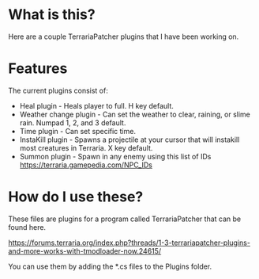 # What is this?
Here are a couple TerrariaPatcher plugins that I have been working on.

# Features
The current plugins consist of:
- Heal plugin - Heals player to full. H key default.
- Weather change plugin - Can set the weather to clear, raining, or slime rain. Numpad 1, 2, and 3 default.
- Time plugin - Can set specific time.
- InstaKill plugin - Spawns a projectile at your cursor that will instakill most creatures in Terraria. X key default.
- Summon plugin - Spawn in any enemy using this list of IDs https://terraria.gamepedia.com/NPC_IDs

# How do I use these?
These files are plugins for a program called TerrariaPatcher that can be found here.

https://forums.terraria.org/index.php?threads/1-3-terrariapatcher-plugins-and-more-works-with-tmodloader-now.24615/

You can use them by adding the \*.cs files to the Plugins folder.
